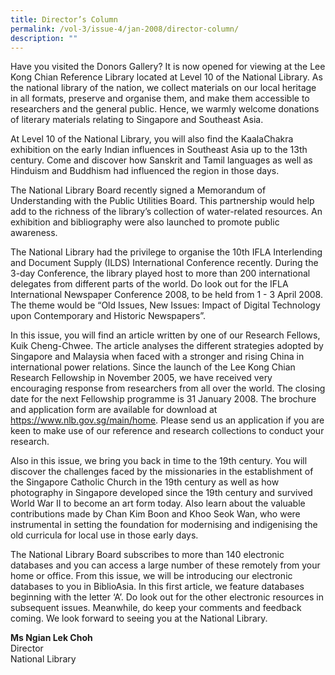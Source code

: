 ```yaml
---
title: Director’s Column
permalink: /vol-3/issue-4/jan-2008/director-column/
description: ""
---
```

Have you visited the Donors Gallery? It is now opened for viewing at the Lee Kong Chian Reference Library located at Level 10 of the National Library. As the national library of the nation, we collect materials on our local heritage in all formats, preserve and organise them, and make them accessible to researchers and the general public. Hence, we warmly welcome donations of literary materials relating to Singapore and Southeast Asia.

At Level 10 of the National Library, you will also find the KaalaChakra exhibition on the early Indian influences in Southeast Asia up to the 13th century. Come and discover how Sanskrit and Tamil languages as well as Hinduism and Buddhism had influenced the region in those days.

The National Library Board recently signed a Memorandum of Understanding with the Public Utilities Board. This partnership would help add to the richness of the library’s collection of water-related resources. An exhibition and bibliography were also launched to promote public awareness.

The National Library had the privilege to organise the 10th IFLA Interlending and Document Supply (ILDS) International Conference recently. During the 3-day Conference, the library played host to more than 200 international delegates from different parts of the world. Do look out for the IFLA International Newspaper Conference 2008, to be held from 1 - 3 April 2008. The theme would be “Old Issues, New Issues: Impact of Digital Technology upon Contemporary and Historic Newspapers”.

In this issue, you will find an article written by one of our Research Fellows, Kuik Cheng-Chwee. The article analyses the different strategies adopted by Singapore and Malaysia when faced with a stronger and rising China in international power relations. Since the launch of the Lee Kong Chian Research Fellowship in November 2005, we have received very encouraging response from researchers from all over the world. The closing date for the next Fellowship programme is 31 January 2008. The brochure and application form are available for download at <a href="https://www.nlb.gov.sg/main/home">https://www.nlb.gov.sg/main/home</a>.
Please send us an application if you are keen to make use of our reference and research collections to conduct your research.

Also in this issue, we bring you back in time to the 19th century. You will discover the challenges faced by the missionaries in the establishment of the Singapore Catholic Church in the 19th century as well as how photography in Singapore developed since the 19th century and survived World War II to become an art form today. Also learn about the valuable contributions made by Chan Kim Boon and Khoo Seok Wan, who were instrumental in setting the foundation for modernising and indigenising the old curricula for local use in those early days.

The National Library Board subscribes to more than 140 electronic databases and you can access a large number of these remotely from your home or office. From this issue, we will be introducing our electronic databases to you in BiblioAsia. In this first article, we feature databases beginning with the letter ‘A’. Do look out for the other electronic resources in subsequent issues. Meanwhile, do keep your comments and feedback coming. We look forward to seeing you at the National Library.

<b>Ms Ngian Lek Choh</b><br>Director <br>National Library